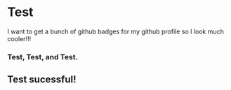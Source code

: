 # Test


I want to get a bunch of github badges for my github profile so I look much cooler!!! 

### Test, Test, and Test.

## Test sucessful!
